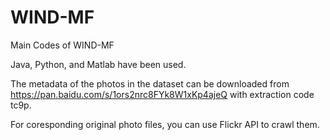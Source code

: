 # WIND-MF
Main Codes of WIND-MF

Java, Python, and Matlab have been used.

The metadata of the photos in the dataset can be downloaded from https://pan.baidu.com/s/1ors2nrc8FYk8W1xKp4ajeQ with extraction code tc9p.

For coresponding original photo files, you can use Flickr API to crawl them.
